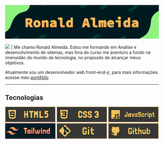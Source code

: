 <img src="./img/bannerReadme.png">

<img src="https://emojipedia-us.s3.amazonaws.com/source/skype/289/man_1f468.png" width="30"> | Me chamo Ronald Almeida. Estou me formando em Analise e desenvolvimento de sitemas, mas fora do curso me aventuro a fundo na imensidão do mundo da tecnologia, no proposito de alcançar meus objetivos.

Atualmente sou um desenvolvedor web front-end-jr, para mais informações acesse meu <a href="https://ronaldjga-portifolio.000webhostapp.com/">portifólio</a>

<hr height="15" color="#F2BF5E"></hr>

## Tecnologias

<img src="./img/htmlBanner.png"> <img src="./img/cssBanner.png"> <img src="./img/javascriptBanner.png"> <img src="./img/tailwindBanner.png">  <img src="./img/gitBanner.png"> <img src="./img/githubBanner.png">